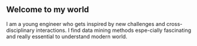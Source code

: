 ## Welcome to my world

I am a young engineer who gets inspired by new challenges and cross-disciplinary interactions. I find data mining methods espe-cially fascinating and really essential to understand modern world.
